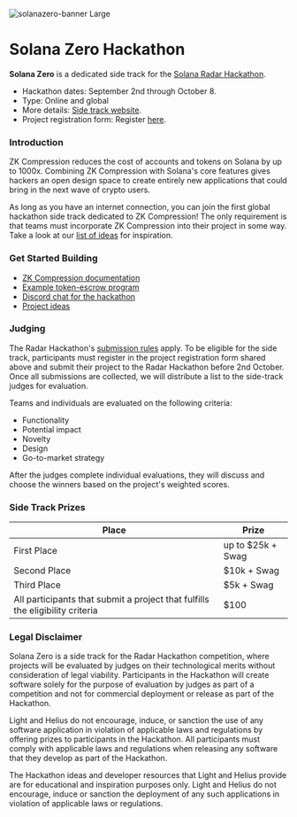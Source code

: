
![solanazero-banner Large](https://github.com/user-attachments/assets/d386d96d-7203-4824-81a0-61403ad22b5e)

# Solana Zero Hackathon

**Solana Zero** is a dedicated side track for the [Solana Radar Hackathon](https://www.colosseum.org/radar).

* Hackathon dates: September 2nd through October 8.
* Type: Online and global
* More details: [Side track website](https://www.zkcompression.com/introduction/event).
* Project registration form: Register [here](https://forms.gle/2H8m4Uzv4syY8U3X8).


### Introduction

ZK Compression reduces the cost of accounts and tokens on Solana by up to 1000x. Combining ZK Compression with Solana's core features gives hackers an open design space to create entirely new applications that could bring in the next wave of crypto users.

As long as you have an internet connection, you can join the first global hackathon side track dedicated to ZK Compression! The only requirement is that teams must incorporate ZK Compression into their project in some way. Take a look at our [list of ideas](https://github.com/Lightprotocol/solana-zero-hackathon/blob/main/ideas.md) for inspiration.


### Get Started Building

* [ZK Compression documentation](https://www.zkcompression.com/)
* [Example token-escrow program](https://github.com/Lightprotocol/light-protocol/tree/main/examples/token-escrow/programs/token-escrow/src/escrow_with_pda)
* [Discord chat for the hackathon](https://discord.com/invite/qCv4Y7uYmh)
* [Project ideas](https://github.com/Lightprotocol/solana-zero-hackathon/blob/main/ideas.md)

### Judging
The Radar Hackathon's [submission rules](https://www.colosseum.org/_app/immutable/assets/Solana%20Radar%20Hackathon%20Official%20Rules%202024.8c044e21.pdf) apply. To be eligible for the side track, participants must register in the project registration form shared above and submit their project to the Radar Hackathon before 2nd October. Once all submissions are collected, we will distribute a list to the side-track judges for evaluation.

Teams and individuals are evaluated on the following criteria:

* Functionality
* Potential impact
* Novelty
* Design
* Go-to-market strategy

After the judges complete individual evaluations, they will discuss and choose the winners based on the project's weighted scores.

### Side Track Prizes

| Place                                           | Prize                                 |
|-------------------------------------------------|---------------------------------------|
| First Place                                     | up to $25k + Swag |
| Second Place                                    | $10k + Swag    |
| Third Place                                     | $5k + Swag     |
| All participants that submit a project that fulfills the eligibility criteria        | $100                 |


### Legal Disclaimer

Solana Zero is a side track for the Radar Hackathon competition, where projects will be evaluated by judges on their technological merits without consideration of legal viability. Participants in the Hackathon will create software solely for the purpose of evaluation by judges as part of a competition and not for commercial deployment or release as part of the Hackathon.

Light and Helius do not encourage, induce, or sanction the use of any software application in violation of applicable laws and regulations by offering prizes to participants in the Hackathon. All participants must comply with applicable laws and regulations when releasing any software that they develop as part of the Hackathon.

The Hackathon ideas and developer resources that Light and Helius provide are for educational and inspiration purposes only. Light and Helius do not encourage, induce or sanction the deployment of any such applications in violation of applicable laws or regulations.
